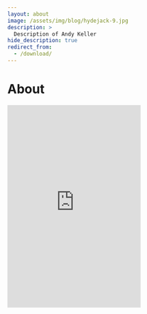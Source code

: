 ```yaml
---
layout: about
image: /assets/img/blog/hydejack-9.jpg
description: >
  Description of Andy Keller
hide_description: true
redirect_from:
  - /download/
---
```


# About
<!--author-->


<!-- 
<iframe height='160' width='300' frameborder='0' allowtransparency='true' scrolling='no' src='https://www.strava.com/athletes/29469611/activity-summary/5b9c0f7af24df56fcbe46f3d9aa50e6b5196723d'></iframe>
 -->
<iframe height='454' width='300' frameborder='0' allowtransparency='true' scrolling='no' src='https://www.strava.com/athletes/29469611/latest-rides/5b9c0f7af24df56fcbe46f3d9aa50e6b5196723d'></iframe>
